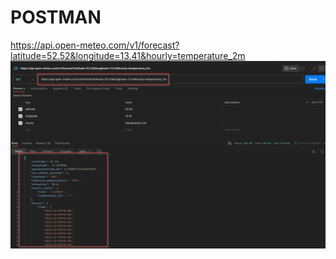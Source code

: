 
# POSTMAN

https://api.open-meteo.com/v1/forecast?latitude=52.52&longitude=13.41&hourly=temperature_2m 
![image](postman1.png)
